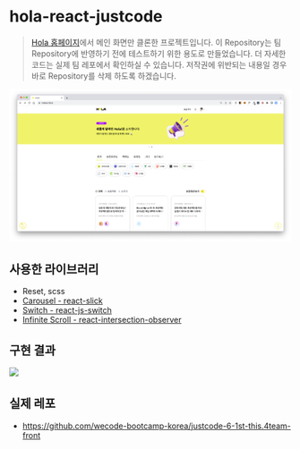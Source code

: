 # hola-react-justcode

> [Hola 홈페이지](https://holaworld.io/)에서 메인 화면만 클론한 프로젝트입니다. 이 Repository는 팀 Repository에 반영하기 전에 테스트하기 위한 용도로 만들었습니다. 더 자세한 코드는 실제 팀 레포에서 확인하실 수 있습니다. 저작권에 위반되는 내용일 경우 바로 Repository를 삭제 하도록 하겠습니다.

![](./docs/images/hola.png)

## 사용한 라이브러리

- Reset, scss
- [Carousel - react-slick](https://github.com/akiran/react-slick)
- [Switch - react-js-switch](https://www.npmjs.com/package/react-js-switch)
- [Infinite Scroll - react-intersection-observer](https://www.npmjs.com/package/react-intersection-observer)

## 구현 결과

![](./docs/images/result.gif)

## 실제 레포

- https://github.com/wecode-bootcamp-korea/justcode-6-1st-this.4team-front
